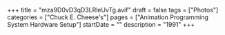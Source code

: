 +++
title = "mza9D0vD3qD3LRleUvTg.avif"
draft = false
tags = ["Photos"]
categories = ["Chuck E. Cheese's"]
pages = ["Animation Programming System Hardware Setup"]
startDate = ""
description = "1991"
+++
